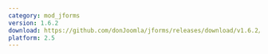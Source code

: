 ```yaml
---
category: mod_jforms
version: 1.6.2
download: https://github.com/donJoomla/jforms/releases/download/v1.6.2/mod_jforms_1.6.2_j25.zip
platform: 2.5
---
```

